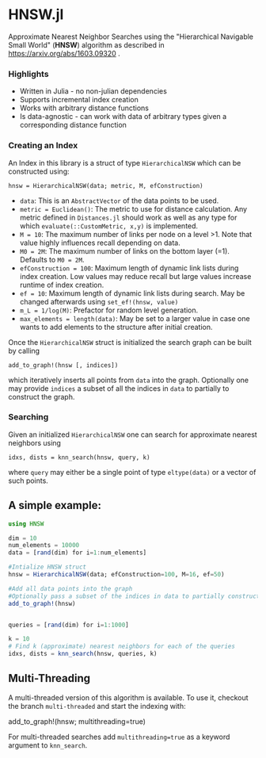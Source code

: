 # HNSW.jl
Approximate Nearest Neighbor Searches using the
"Hierarchical Navigable Small World" (**HNSW**) algorithm
as described in https://arxiv.org/abs/1603.09320 .


### Highlights
 - Written in Julia - no non-julian dependencies
 - Supports incremental index creation
 - Works with arbitrary distance functions
 - Is data-agnostic - can work with data of arbitrary types given a corresponding
 distance function

### Creating an Index
An Index in this library is a struct of type `HierarchicalNSW` which can be constructed using:

    hnsw = HierarchicalNSW(data; metric, M, efConstruction)


- `data`: This is an `AbstractVector` of the data points to be used.
- `metric = Euclidean()`: The metric to use for distance calculation. Any metric defined in `Distances.jl` should work as well as any type for which `evaluate(::CustomMetric, x,y)` is implemented.
- `M = 10`: The maximum number of links per node on a level >1. Note that value highly influences recall depending on data.
- `M0 = 2M`: The maximum number of links on the bottom layer (=1). Defaults to `M0 = 2M`.
- `efConstruction = 100`: Maximum length of dynamic link lists during index creation. Low values may reduce recall but large values increase runtime of index creation.
- `ef = 10`: Maximum length of dynamic link lists during search. May be changed afterwards using `set_ef!(hnsw, value)`
- `m_L = 1/log(M)`: Prefactor for random level generation.
- `max_elements = length(data)`: May be set to a larger value in case one wants to add elements to the structure after initial creation.

Once the `HierarchicalNSW` struct is initialized the search graph can be built by calling

    add_to_graph!(hnsw [, indices])

which iteratively inserts all points from `data` into the graph.
Optionally one may provide `indices` a subset of all the indices
in `data` to partially to construct the graph.

### Searching
Given an initialized `HierarchicalNSW` one can search for approximate nearest
neighbors using

    idxs, dists = knn_search(hnsw, query, k)

where `query` may either be a single point of type `eltype(data)`
or a vector of such points.


## A simple example:
```julia
using HNSW

dim = 10
num_elements = 10000
data = [rand(dim) for i=1:num_elements]

#Intialize HNSW struct
hnsw = HierarchicalNSW(data; efConstruction=100, M=16, ef=50)

#Add all data points into the graph
#Optionally pass a subset of the indices in data to partially construct the graph
add_to_graph!(hnsw)


queries = [rand(dim) for i=1:1000]

k = 10
# Find k (approximate) nearest neighbors for each of the queries
idxs, dists = knn_search(hnsw, queries, k)
```

## Multi-Threading
A multi-threaded version of this algorithm is available. 
To use it, checkout the branch `multi-threaded` and start the indexing with:

 add_to_graph!(hnsw; multithreading=true)
 
For multi-threaded searches add `multithreading=true` as a keyword argument to `knn_search`.
